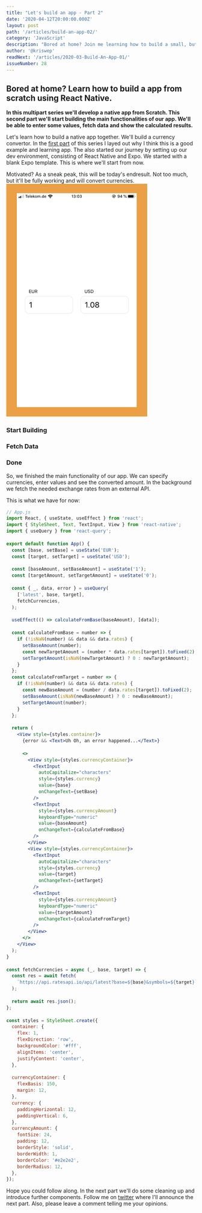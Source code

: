 ```yaml
---
title: "Let's build an app - Part 2"
date: '2020-04-12T20:00:00.000Z'
layout: post
path: '/articles/build-an-app-02/'
category: 'JavaScript'
description: "Bored at home? Join me learning how to build a small, but complete app in 2020. We'll build the basic functionality of our React Native app."
author: '@kriswep'
readNext: '/articles/2020-03-Build-An-App-01/'
issueNumber: 28
---
```


## Bored at home? Learn how to build a app from scratch using React Native.

**In this multipart series we'll develop a native app from Scratch. This second part we'll start building the main functionalities of our app. We'll be able to enter some values, fetch data and show the calculated results.**

Let's learn how to build a native app together. We'll build a currency convertor. In the [first part](../build-an-app-01/) of this series I layed out why I think this is a good example and learning app. The also started our journey by setting up our dev environment, consisting of React Native and Expo. We started with a blank Expo template. This is where we'll start from now.

Motivated? As a sneak peak, this will be today's endresult. Not too much, but it'll be fully working and will convert currencies.
![First screen of the app we'll build. There are two fields to select the currencies and two inputs to enter the corresponding values. They are aligned centrally on the screen.](app-iphone.jpg)

### Start Building

### Fetch Data

### Done

So, we finished the main functionality of our app. We can specify currencies, enter values and see the converted amount. In the background we fetch the needed exchange rates from an external API.

This is what we have for now:

```jsx
// App.js
import React, { useState, useEffect } from 'react';
import { StyleSheet, Text, TextInput, View } from 'react-native';
import { useQuery } from 'react-query';

export default function App() {
  const [base, setBase] = useState('EUR');
  const [target, setTarget] = useState('USD');

  const [baseAmount, setBaseAmount] = useState('1');
  const [targetAmount, setTargetAmount] = useState('0');

  const { _, data, error } = useQuery(
    ['latest', base, target],
    fetchCurrencies,
  );

  useEffect(() => calculateFromBase(baseAmount), [data]);

  const calculateFromBase = number => {
    if (!isNaN(number) && data && data.rates) {
      setBaseAmount(number);
      const newTargetAmount = (number * data.rates[target]).toFixed(2);
      setTargetAmount(isNaN(newTargetAmount) ? 0 : newTargetAmount);
    }
  };
  const calculateFromTarget = number => {
    if (!isNaN(number) && data && data.rates) {
      const newBaseAmount = (number / data.rates[target]).toFixed(2);
      setBaseAmount(isNaN(newBaseAmount) ? 0 : newBaseAmount);
      setTargetAmount(number);
    }
  };

  return (
    <View style={styles.container}>
      {error && <Text>Uh Oh, an error happened...</Text>}

      <>
        <View style={styles.currencyContainer}>
          <TextInput
            autoCapitalize="characters"
            style={styles.currency}
            value={base}
            onChangeText={setBase}
          />
          <TextInput
            style={styles.currencyAmount}
            keyboardType="numeric"
            value={baseAmount}
            onChangeText={calculateFromBase}
          />
        </View>
        <View style={styles.currencyContainer}>
          <TextInput
            autoCapitalize="characters"
            style={styles.currency}
            value={target}
            onChangeText={setTarget}
          />
          <TextInput
            style={styles.currencyAmount}
            keyboardType="numeric"
            value={targetAmount}
            onChangeText={calculateFromTarget}
          />
        </View>
      </>
    </View>
  );
}

const fetchCurrencies = async (_, base, target) => {
  const res = await fetch(
    `https://api.ratesapi.io/api/latest?base=${base}&symbols=${target}`,
  );

  return await res.json();
};

const styles = StyleSheet.create({
  container: {
    flex: 1,
    flexDirection: 'row',
    backgroundColor: '#fff',
    alignItems: 'center',
    justifyContent: 'center',
  },

  currencyContainer: {
    flexBasis: 150,
    margin: 12,
  },
  currency: {
    paddingHorizontal: 12,
    paddingVertical: 6,
  },
  currencyAmount: {
    fontSize: 24,
    padding: 12,
    borderStyle: 'solid',
    borderWidth: 1,
    borderColor: '#e2e2e2',
    borderRadius: 12,
  },
});
```

Hope you could follow along. In the next part we'll do some cleaning up and introduce further components. Follow me on [twitter](https://twitter.com/kriswep) where I'll announce the next part. Also, please leave a comment telling me your opinions.
